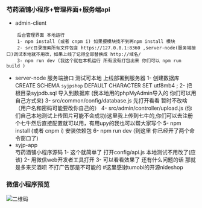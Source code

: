 ### 芍药酒铺小程序+管理界面+服务端api
+ admin-client 
```
	后台管理界面 本地运行
	1- npm install (或者 cnpm i) 如果报模块找不到再npm install 模块
	2- src目录搜索所有文件包含 https://127.0.0.1:8360 ,server-node(服务端接口)调试本地就不用改，如果上线了记得全部替换成 http://域名/
	3- npm run dev (我这个就在本机运行 所有没有打包出来 你们可以 npm run build )
```
+ server-node 
	服务端接口 测试可本地 上线部署到服务器
	1- 创建数据库 CREATE SCHEMA `syjpshop` DEFAULT CHARACTER SET utf8mb4 ;
	2- 把根目录syjpdb.sql 导入到数据库 (我本地用的phpMyAdmin导入的 你们可以用自己方式来)
	3- src/common/config/database.js 先打开看看 暂时不改啥 （用户名和密码可能要改你自己的）
	4- src/admin/controller/upload.js (你们自己本地测试上传图片可能不会成功)这里我上传到七牛的,你们可以去注册个七牛然后直接配置就可以用，有用upy的我也可以帮大家写个
	5- npm install (或者 cnpm i) 安装依赖包 
	6- npm run dev (到这里 你已经开了两个命令窗口了)
+ syjp-app       
	芍药酒铺小程序源码
	1- 这个就简单了 打开config/api.js 本地测试不用改了(应该) 
	2- 用微信web开发者工具打开
	3- 可以看看效果了
	还有什么问题的话 那就是多来买酒呗 不打广告那是不可能的
#这里感谢tumobi的开源nideshop

### 微信小程序预览
![二维码](http://image.diyelf.com/gh_5d9016a8f227_1280.jpg?imageMogr2/auto-orient/thumbnail/300x/blur/1x0/quality/95|imageslim)
